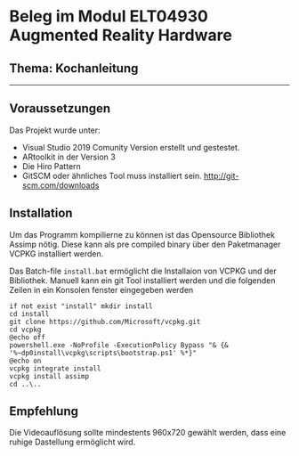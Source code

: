 # Beleg im Modul ELT04930 Augmented Reality Hardware
## Thema: Kochanleitung
----------
## Voraussetzungen
Das Projekt wurde unter:
- Visual Studio 2019 Comunity Version erstellt und gestestet.  
- ARtoolkit in der Version 3
- Die Hiro Pattern
- GitSCM oder ähnliches Tool muss installiert sein. <http://git-scm.com/downloads>
## Installation
Um das Programm kompilierne zu können ist das Opensource Bibliothek Assimp nötig. Diese kann als pre compiled binary über den Paketmanager VCPKG installiert werden.

Das Batch-file `install.bat` ermöglicht die Installaion von VCPKG und der Bibliothek. Manuell kann ein git Tool installiert werden und die folgenden Zeilen in ein Konsolen fenster eingegeben werden
 
 ```
if not exist "install" mkdir install
cd install
git clone https://github.com/Microsoft/vcpkg.git
cd vcpkg
@echo off
powershell.exe -NoProfile -ExecutionPolicy Bypass "& {& '%~dp0install\vcpkg\scripts\bootstrap.ps1' %*}"
@echo on
vcpkg integrate install
vcpkg install assimp
cd ..\..
```
## Empfehlung 
Die Videoauflösung sollte mindestents 960x720 gewählt werden, dass eine ruhige Dastellung ermöglicht wird. 

